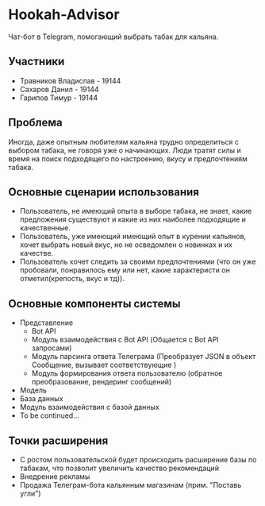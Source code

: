 # Hookah-Advisor
Чат-бот в Telegram, помогающий выбрать табак для кальяна.

Участники
---------
- Травников Владислав - 19144
- Сахаров Данил - 19144
- Гарипов Тимур - 19144

Проблема
------

Иногда, даже опытным любителям кальяна трудно определиться с выбором табака, не говоря уже о начинающих. Люди тратят силы и время на поиск подходящего по настроению, вкусу и предпочтениям табака.  

Основные сценарии использования
-------------------------------
- Пользователь, не имеющий опыта в выборе табака, не знает, какие предложения существуют и какие из них наиболее подходящие и качественные. 
- Пользователь, уже имеющий имеющий опыт в курении кальянов, хочет выбрать новый вкус, но не осведомлен о новинках и их качестве.
- Пользователь хочет следить за своими предпочтениями (что он уже пробовали, понравилось ему или нет, какие характеристи он отметил(крепость, вкус и тд)). 

Основные компоненты системы
---------------------------

- Представление
  - Bot API
  - Модуль взаимодействия с Bot API (Общается с Bot API запросами)
  - Модуль парсинга ответа Телеграма (Преобразует JSON в объект Сообщение, вызывает соответствующие )
  - Модуль формирования ответа пользователю (обратное преобразование, рендеринг сообщений)
- Модель
- База данных
- Модуль взаимодействия с базой данных
- To be continued...


Точки расширения
----------------
- С ростом пользовательской будет происходить расширение базы по табакам, что позволит увеличить качество рекомендаций
- Внедрение рекламы
- Продажа Телеграм-бота кальянным магазинам (прим. "Поставь угли") 
